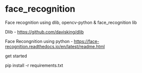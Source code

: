 # face_recognition
Face recognition using dlib, opencv-python &amp; face_recognition lib


Dlib - https://github.com/davisking/dlib

Face Recongnition using python - https://face-recognition.readthedocs.io/en/latest/readme.html

get started

pip install -r requirements.txt